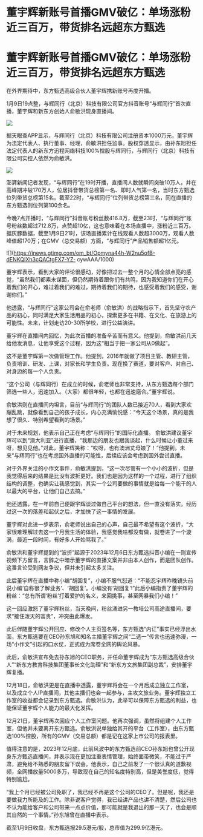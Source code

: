 # 董宇辉新账号首播GMV破亿：单场涨粉近三百万，带货排名远超东方甄选

# 董宇辉新账号首播GMV破亿：单场涨粉近三百万，带货排名远超东方甄选

在外界期待中，东方甄选高级合伙人董宇辉携新账号再度开播。

1月9日19点整，与辉同行（北京）科技有限公司官方抖音账号“与辉同行”首次直播，董宇辉和新东方创始人俞敏洪现身直播间。

![](https://inews.gtimg.com/om_bt/OjBlFhagwM-3AIgNKXYFUMBtFFDSH2GFZnXV3r9F0Fh4oAA/1000)

据天眼查APP显示，与辉同行（北京）科技有限公司注册资本1000万元，董宇辉为法定代表人、执行董事、经理，俞敏洪担任监事。股权穿透显示，由孙东旭担任法定代表人的新东方迅程网络科技100%控股与辉同行，与辉同行（北京）科技有限公司实控人依然为俞敏洪。

![](https://inews.gtimg.com/om_bt/Ou88Uga1oUll4D8Tk7MNlfaDUCZPucLA_5OuVF-j3eoO4AA/1000)

澎湃新闻记者发现，“与辉同行”在19时开播，直播间人数就瞬间突破10万人，并在高峰期冲破170万人，位居抖音带货总榜第一名、即时人气第一名，当时东方甄选位列带货总榜第15名。截至22时，“与辉同行”位列带货总榜第三名，同在直播的东方甄选则位列第100余名。

今晚7点开播时，“与辉同行”抖音账号粉丝数416.8万，截至23时，“与辉同行”账号粉丝数超过712.8万，点赞超10亿，这也意味着在本场直播中，涨粉近三百万。据灰豚数据，截至1月9日21时，该场直播累计在线观看人数超3000万，观看人数峰值超170万；在GMV（总交易额）方面，“与辉同行”产品销售额超1亿元。

![](https://inews.gtimg.com/om_bt/Opmyna44h-W2nu5ofB-dENKQIXh3cQACtgFX7-YZ-
cywAAA/1000)

董宇辉表示，看到大家的评论很感动，好像把过去一整个月的心情全部点亮的感觉，“虽然我们都素未谋面，但仍然期待着跟你们有共鸣，因为我知道你们在开心着我们的开心，难过着我们的难过，期待着我们的期待，也感受着我们的感受，谢谢你们。”

他透露，“与辉同行”这家公司会在俞老师（俞敏洪）的战略指示下，首先坚守农产品的初心，同时满足大家生活用品的初心，探索更多在书籍、在文化、在旅游上的可能性。未来，计划走访20-30所学校，进行公益演讲。

董宇辉在直播间内回忆，为此次首播的准备辛苦而有意义。他提到，俞敏洪前几天给他发消息，让他享受这个过程，因为这“相当于把一家公司从0做起”。

这不是董宇辉第一次做管理工作。他提到，2016年就做了项目主管、教研主管，负责培训、研发、上课，对家长和学生负责。现在换了赛道，要对客户、对自己、对身边的每一个人负责。

“这个公司（与辉同行）在成立的时候，俞老师也非常支持，从东方甄选每个部门筛选一些人，迅速加入。（大家）都很年轻，也都在迅速磨合。”董宇辉说。

俞敏洪则在直播间内坦言，目前“与辉同行”的团队人数已接近70人，看到大家欢蹦乱跳，就像看到自己的孩子成长，内心充满愉悦感：“今天这个场景，真的是我想了很久、特别希望看到的场景。”

对于未来规划，他表示自己正在考虑“与辉同行”的国际化直播。
俞敏洪建议董宇辉可以到“澳大利亚”进行直播，“我那边的朋友也跟我谈起，什么时候让小董过来呀，想见见他。”对此，董宇辉笑称：“哎呀，也有澳洲丈母娘了！”他提到，未来“与辉同行”也在考虑国外直播的可能性，后续应该会考虑到国外尝试直播。

对于外界关注的小作文事件，俞敏洪提到，“这一次尽管有一个小小的波折，但是我觉得后来的结果是比没有波折更好。我们也是因为这样的一个过程，进行了组织结构的调整，也确实让我感觉到，其实一个公司要做的事情就是给每一个能干的人以最大的平台，让他们自己去搞。”

他还透露，在一年前自己便跟宇辉谈过做自己平台的想法，但一直没有落实。经历过这一次的落差和起伏之后，才加快了这一事情的发展。

董宇辉对此进一步表示，俞老师说出自己的心声，自己最不希望有这个波折，“大家很难理解过去这一个月我生活的体验，我感觉我啥都没有做，就卷进了一个漩涡，最近一段时间，有好多人开始骂我了。”

俞敏洪和董宇辉提到的“波折”起源于2023年12月6日东方甄选抖音小编在一则宣传视频下方留言，言辞之中暗示董宇辉的直播文案并非由本人创作，而是团队创作。这番言论受到网友争议，但并未引起太多关注。

此后董宇辉在直播中称小编“胡回复”，小编不服气怼道：“不能忍宇辉昨晚镜头前说小编‘自称很了解业务’、‘胡回复’。小编没有‘胡回复’!”此后小编指责了董宇辉的粉丝：“总有所谓‘粉丝’打着爱护的名义，来回挑事，甚至网暴我们小编！”

这一回应激怒了董宇辉粉丝，当天晚间，粉丝涌进另一教培公司高途直播间，要求“接住泼天的富贵”，冲突由此爆发。

此后伴随董宇辉公开回应、修改个人主页签名等，东方甄选“内讧”事实已经浮出水面，东方甄选要在CEO孙东旭和知名主播董宇辉之间“二选一”传言也迅速弥漫，一场“小作文”引起的口水仗，正式成为席卷全网的舆论风暴。

此后，俞敏洪宣布免去孙东旭的CEO职务，并任命董宇辉成为“东方甄选高级合伙人”“新东方教育科技集团董事长文化助理”和“新东方文旅集团副总裁”，安排董宇辉复播。

12月18日，俞敏洪更是在直播中透露，董宇辉将会在一个月后成立独立工作室，以及成立个人IP直播间，其他主播们也会一起参与，主攻文旅业务。董宇辉独立工作室的收益都会记录到东方甄选。俞敏洪认为，此举可以保障东方甄选的利益，也能保证董宇辉个人能力的最大化发挥。

12月21日，董宇辉再次回应个人工作室问题。他再次强调，虽然将组建个人工作室，但他并未要离开东方甄选。俞敏洪说单独给其开的平台（工作室），由东方甄选100%控股，所有的GMV（交易总额）都是记在这家上市公司的报表里。

值得注意的是，2023年12月底，此前风波中的东方甄选前CEO孙东旭也曾公开现身东方甄选直播间，并表示现在更加注重表情管理，始终面带微笑，不能过于严肃，避免给不熟悉的朋友留下误会。他表示，自己之前发了一个很认真的道歉视频，全网播放量5000多万，导致现在自己的知名度特别高，但是美誉度低，觉得特别尴尬。

“我上个月已经被公司免职了，我已经不再是这个公司的CEO了。但是呢，我还是要做我力所能及的工作。除非说客户觉得，我已经讲产品也讲不清楚，然后公司也不认为能给客户和公司带来一点点价值，那可能就是我退出的那一天了，也会是顺其自然的一个事情。”孙东旭曾在直播中表示。

截至1月9日收盘，东方甄选报29.5港元/股，总市值为299.9亿港元。

